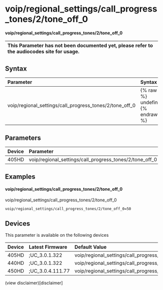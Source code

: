 ﻿---
description: voip/regional_settings/call_progress_tones/2/tone_off_0
search:
    keywords: ['voip','regional_settings','call_progress_tones','2','tone_off_0']
---

# voip/regional_settings/call_progress_tones/2/tone_off_0

#### voip/regional_settings/call_progress_tones/2/tone_off_0


| This Parameter has not been documented yet, please refer to the audiocodes site for usage.  |
| :--- |

## Syntax
| Parameter | Syntax |
| :--- | :--- |
|voip/regional_settings/call_progress_tones/2/tone_off_0 | {% raw %} undefined {% endraw %} |

## Parameters
|Device|Parameter|value|Description|
|:---|:---|:---|:---|
| 405HD | voip/regional_settings/call_progress_tones/2/tone_off_0 |  |  |

## Examples
#### voip/regional_settings/call_progress_tones/2/tone_off_0

voip/regional_settings/call_progress_tones/2/tone_off_0

```
voip/regional_settings/call_progress_tones/2/tone_off_0=50
```

## Devices
This parameter is available on the following devices

| Device | Latest Firmware | Default Value |
|:---|:---|:---|
| 405HD | ;UC_3.0.1.322 | voip/regional_settings/call_progress_tones/2/tone_off_0=50 
| 440HD | ;UC_3.0.1.322 | voip/regional_settings/call_progress_tones/2/tone_off_0=50 
| 450HD | ;UC_3.0.4.111.77 | voip/regional_settings/call_progress_tones/2/tone_off_0=50 

(view disclaimer)[disclaimer]
